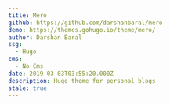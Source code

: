 ```yaml
---
title: Mero
github: https://github.com/darshanbaral/mero
demo: https://themes.gohugo.io/theme/mero/
author: Darshan Baral
ssg:
  - Hugo
cms:
  - No Cms
date: 2019-03-03T03:55:20.000Z
description: Hugo theme for personal blogs
stale: true
---
```

